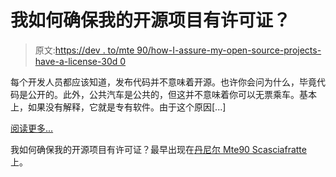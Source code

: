 # 我如何确保我的开源项目有许可证？

> 原文:[https://dev . to/mte 90/how-I-assure-my-open-source-projects-have-a-license-30d 0](https://dev.to/mte90/how-i-ensure-that-my-open-source-projects-have-a-license-30d0)

每个开发人员都应该知道，发布代码并不意味着开源。也许你会问为什么，毕竟代码是公开的。此外，公共汽车是公共的，但这并不意味着你可以无票乘车。基本上，如果没有解释，它就是专有软件。由于这个原因[...]

[阅读更多...](https://daniele.tech/2019/05/how-i-ensure-that-my-open-source-projects-have-a-license/)

我如何确保我的开源项目有许可证？最早出现在[丹尼尔 Mte90 Scasciafratte](https://daniele.tech/eng) 上。